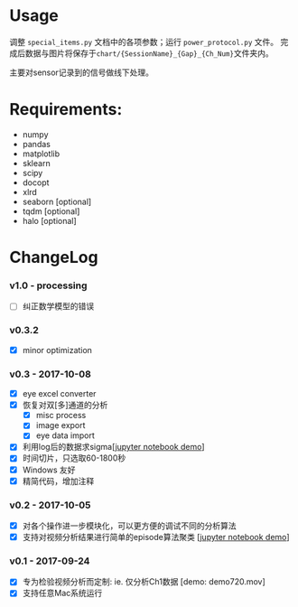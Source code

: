 # Usage
调整 ```special_items.py``` 文档中的各项参数；运行 ```power_protocol.py``` 文件。
完成后数据与图片将保存于```chart/{SessionName}_{Gap}_{Ch_Num}```文件夹内。

主要对sensor记录到的信号做线下处理。

# Requirements:
- numpy
- pandas
- matplotlib
- sklearn
- scipy
- docopt
- xlrd
- seaborn [optional]
- tqdm [optional]
- halo [optional]

# ChangeLog
### v1.0 - processing
- [ ] 纠正数学模型的错误

### v0.3.2
- [x] minor optimization

### v0.3 - 2017-10-08
- [x] eye excel converter
- [x] 恢复对双[多]通道的分析
  - [x] misc process
  - [x] image export
  - [x] eye data import
- [x] 利用log后的数据求sigma[[jupyter notebook demo](https://nbviewer.jupyter.org/github/ZaneMuir/Lime/blob/master/demo/demo_data_distribution.ipynb)]
- [x] 时间切片，只选取60-1800秒
- [x] Windows 友好
- [x] 精简代码，增加注释

### v0.2 - 2017-10-05
- [x] 对各个操作进一步模块化，可以更方便的调试不同的分析算法
- [x] 支持对视频分析结果进行简单的episode算法聚类 [[jupyter notebook demo](https://nbviewer.jupyter.org/github/ZaneMuir/Lime/blob/master/demo/demo_video_episode.ipynb)]

### v0.1 - 2017-09-24
- [x] 专为检验视频分析而定制: ie. 仅分析Ch1数据 [demo: demo720.mov]
- [x] 支持任意Mac系统运行
